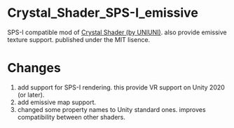 # Crystal_Shader_SPS-I_emissive
SPS-I compatible mod of [Crystal Shader (by UNIUNI)](https://booth.pm/ja/items/1148311). also provide emissive texture support. published under the MIT lisence.

# Changes
 1. add support for SPS-I rendering. this provide VR support on Unity 2020 (or later).
 1. add emissive map support.
 1. changed some property names to Unity standard ones. improves compatibility between other shaders.
